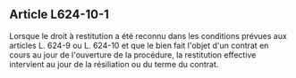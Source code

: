 Article L624-10-1
----
Lorsque le droit à restitution a été reconnu dans les conditions prévues aux
articles L. 624-9 ou L. 624-10 et que le bien fait l'objet d'un contrat en cours
au jour de l'ouverture de la procédure, la restitution effective intervient au
jour de la résiliation ou du terme du contrat.
